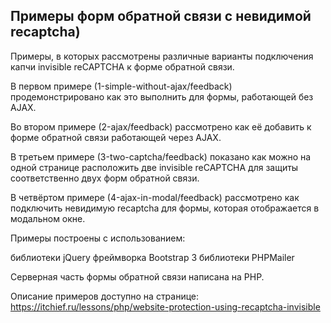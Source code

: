 ## Примеры форм обратной связи с невидимой recaptcha)

Примеры, в которых рассмотрены 
различные варианты подключения капчи invisible reCAPTCHA к форме обратной связи.

В первом примере (1-simple-without-ajax/feedback) продемонстрировано как это выполнить для формы, работающей без AJAX.

Во втором примере (2-ajax/feedback) рассмотрено как её добавить к форме обратной связи работающей через AJAX.

В третьем примере (3-two-captcha/feedback) показано как можно на одной странице расположить две invisible reCAPTCHA для защиты соответственно двух форм обратной связи.

В четвёртом примере (4-ajax-in-modal/feedback) рассмотрено как подключить невидимую recaptcha для формы, которая отображается в модальном окне.

Примеры построены с использованием:

библиотеки jQuery
фреймворка Bootstrap 3
библиотеки PHPMailer

Серверная часть формы обратной связи написана на PHP.

Описание примеров доступно на странице: https://itchief.ru/lessons/php/website-protection-using-recaptcha-invisible
